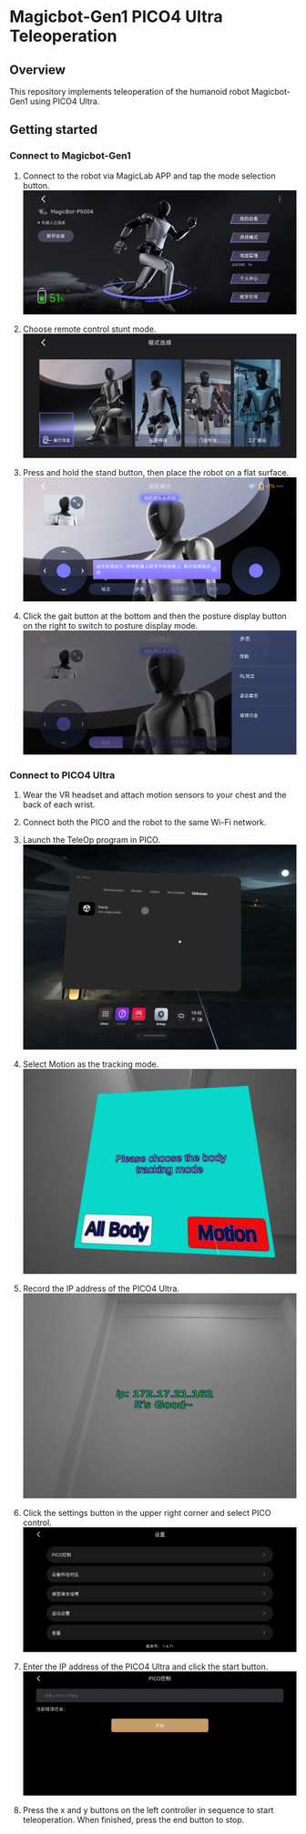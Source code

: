 # Magicbot-Gen1 PICO4 Ultra Teleoperation

## Overview
This repository implements teleoperation of the humanoid robot Magicbot-Gen1 using PICO4 Ultra.

## Getting started

### Connect to Magicbot-Gen1
1. Connect to the robot via MagicLab APP and tap the mode selection button.
![image](./doc/连接机器人.jpg)

2. Choose remote control stunt mode.  
![image](./doc/模式选择.jpg)

3. Press and hold the stand button, then place the robot on a flat surface. 
![image](./doc/站立.jpg)

4. Click the gait button at the bottom and then the posture display button on the right to switch to posture display mode.  
![image](./doc/姿态展示.jpg)

### Connect to PICO4 Ultra
1. Wear the VR headset and attach motion sensors to your chest and the back of each wrist.

2. Connect both the PICO and the robot to the same Wi-Fi network.

3. Launch the TeleOp program in PICO.
![image](./doc/TeleOp.jpg)

4. Select Motion as the tracking mode.
![image](./doc/tracking_mode.jpg)

5. Record the IP address of the PICO4 Ultra.  
![image](./doc/pico_ip.jpg)

6. Click the settings button in the upper right corner and select PICO control.
![image](./doc/PICO控制.jpg)

7. Enter the IP address of the PICO4 Ultra and click the start button.
![image](./doc/IP地址.jpg)

8. Press the x and y buttons on the left controller in sequence to start teleoperation. When finished, press the end button to stop.